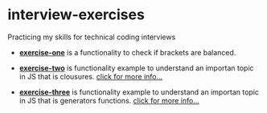 # interview-exercises
Practicing my skills for technical coding interviews

- **[exercise-one](https://github.com/Gabriel06241/interview-exercises/blob/main/exercise-one/bracketsBalanced.js)** is a functionality to check if brackets are balanced.

- **[exercise-two](https://github.com/Gabriel06241/interview-exercises/blob/main/exercise-two/moneyBox.js)** is functionality example to understand an importan topic in JS that is clousures. [click for more info...](https://developer.mozilla.org/es/docs/Web/JavaScript/Closures)

- **[exercise-three](https://github.com/Gabriel06241/interview-exercises/blob/main/exercise-three/generatorFunction.js)** is functionality example to understand an importan topic in JS that is generators functions. [click for more info...](https://developer.mozilla.org/es/docs/Web/JavaScript/Reference/Statements/function*)